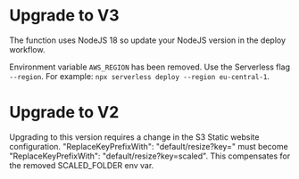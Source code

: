 # Upgrade to V3

The function uses NodeJS 18 so update your NodeJS version in the deploy workflow.

Environment variable `AWS_REGION` has been removed. Use the Serverless flag `--region`. For example: `npx serverless deploy --region eu-central-1`.

# Upgrade to V2

Upgrading to this version requires a change in the S3 Static website configuration. "ReplaceKeyPrefixWith": "default/resize?key=" must become "ReplaceKeyPrefixWith": "default/resize?key=scaled". This compensates for the removed SCALED_FOLDER env var.
